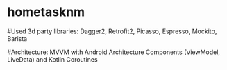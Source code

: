 # hometasknm

#Used 3d party libraries: Dagger2, Retrofit2, Picasso, Espresso, Mockito, Barista

#Architecture: MVVM with Android Architecture Components (ViewModel, LiveData) and Kotlin Coroutines
